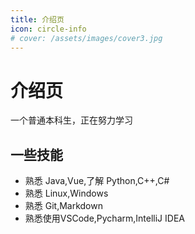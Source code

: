 ```yaml
---
title: 介绍页
icon: circle-info
# cover: /assets/images/cover3.jpg
---
```


# 介绍页

一个普通本科生，正在努力学习

## 一些技能

- 熟悉 Java,Vue,了解 Python,C++,C#
- 熟悉 Linux,Windows
- 熟悉 Git,Markdown
- 熟悉使用VSCode,Pycharm,IntelliJ IDEA
